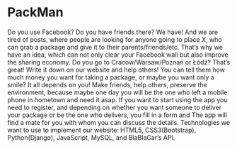 # PackMan
Do you use Facebook? Do you have friends there? We have! And we are tired of posts, where people are looking for anyone going to place X, who can grab a package and give it to their parents/friends/etc. That’s why we have an idea, which can not only clear your Facebook wall but also improve the sharing economy. Do you go to Cracow/Warsaw/Poznań or Łódź? That’s great! Write it down on our website and help others! You can tell them how much money you want for taking a package, or maybe you want only a smile? It all depends on you! Make friends, help others, preserve the environment, because maybe one day you will be the one who left a mobile phone in hometown and need it asap.  If you want to start using the app you need to register, and depending on whether you want someone to deliver your package or be the one who delivers, you fill in a form and The app will find a mate for you with whom you can discuss the details. Technologies we want to use to implement our website: HTML5, CSS3(Bootstrap), Python(Django), JavaScript, MySQL, and BlaBlaCar’s API.
